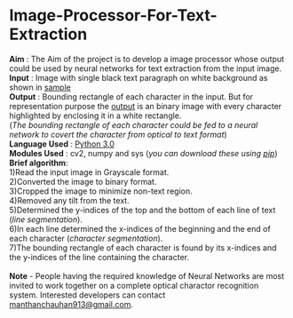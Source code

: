 # Image-Processor-For-Text-Extraction
<b>Aim</b> : The Aim of the project is to develop a image processor whose output could be used by neural networks for text extraction from the input image.<br />
<b>Input</b> : Image with single black text paragraph on white background as shown in [sample](sample_image.jpg)<br />
<b>Output</b> : Bounding rectangle of each character in the input. But for representation purpose the [output](output.jpg) is an binary image with every character highlighted by enclosing it in a white rectangle.<br />
(<i>The bounding rectangle of each character could be fed to a neural network to covert the character from optical to text format</i>)<br />
<b>Language Used</b> : [Python 3.0](https://www.python.org/download/releases/3.0/)<br />
<b>Modules Used</b> : cv2, numpy and sys (<i>you can download these using [pip](https://packaging.python.org/tutorials/installing-packages/)</i>)<br />
<b>Brief algorithm</b>:<br />
1)Read the input image in Grayscale format.<br />
2)Converted the image to binary format.<br />
3)Cropped the image to minimize non-text region.<br />
4)Removed any tilt from the text.<br />
5)Determined the y-indices of the top and the bottom of each line of text (<i>line segmentation</i>).<br />
6)In each line determined the x-indices of the beginning and the end of each character (<i>character segmentation</i>).<br />
7)The bounding rectangle of each character is found by its x-indices and the y-indices of the line containing the character.<br /><br />
<b>Note</b> - People having the required knowledge of Neural Networks are most invited to work together on a complete optical charactor recognition system. Interested developers can contact manthanchauhan913@gmail.com.<br />



 
	
